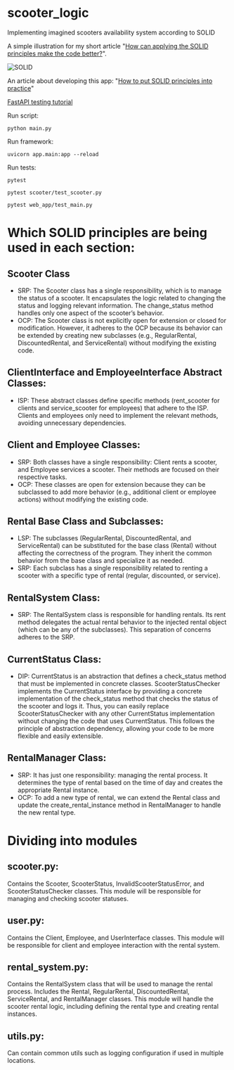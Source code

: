 # scooter_logic
Implementing imagined scooters availability system according to SOLID

A simple illustration for my short article "[How can applying the SOLID principles make the code better?](https://dev.to/antonov_mike/how-can-applying-the-solid-principles-make-the-code-better-3fam)".

![SOLID](https://media.dev.to/cdn-cgi/image/width=1000,height=420,fit=cover,gravity=auto,format=auto/https%3A%2F%2Fdev-to-uploads.s3.amazonaws.com%2Fuploads%2Farticles%2Fc84v1ezup6sw856i0xgl.jpeg)

An article about developing this app: "[How to put SOLID principles into practice](https://dev.to/antonov_mike/how-to-put-solid-principles-into-practice-3jn3)"

[FastAPI testing tutorial](https://fastapi.tiangolo.com/tutorial/testing/)

Run script:
```
python main.py
```
Run framework:
```
uvicorn app.main:app --reload
```
Run tests:
```
pytest
```
```
pytest scooter/test_scooter.py
```
```
pytest web_app/test_main.py
```

# Which SOLID principles are being used in each section:

## Scooter Class
- SRP: The Scooter class has a single responsibility, which is to manage the status of a scooter. It encapsulates the logic related to changing the status and logging relevant information. The change_status method handles only one aspect of the scooter’s behavior.
- OCP: The Scooter class is not explicitly open for extension or closed for modification. However, it adheres to the OCP because its behavior can be extended by creating new subclasses (e.g., RegularRental, DiscountedRental, and ServiceRental) without modifying the existing code.

## ClientInterface and EmployeeInterface Abstract Classes:
- ISP: These abstract classes define specific methods (rent_scooter for clients and service_scooter for employees) that adhere to the ISP. Clients and employees only need to implement the relevant methods, avoiding unnecessary dependencies.

## Client and Employee Classes:
- SRP: Both classes have a single responsibility: Client rents a scooter, and Employee services a scooter. Their methods are focused on their respective tasks.
- OCP: These classes are open for extension because they can be subclassed to add more behavior (e.g., additional client or employee actions) without modifying the existing code.

## Rental Base Class and Subclasses:
- LSP: The subclasses (RegularRental, DiscountedRental, and ServiceRental) can be substituted for the base class (Rental) without affecting the correctness of the program. They inherit the common behavior from the base class and specialize it as needed.
- SRP: Each subclass has a single responsibility related to renting a scooter with a specific type of rental (regular, discounted, or service).

## RentalSystem Class:
- SRP: The RentalSystem class is responsible for handling rentals. Its rent method delegates the actual rental behavior to the injected rental object (which can be any of the subclasses). This separation of concerns adheres to the SRP.

## CurrentStatus Class:
- DIP: CurrentStatus is an abstraction that defines a check_status method that must be implemented in concrete classes. ScooterStatusChecker implements the CurrentStatus interface by providing a concrete implementation of the check_status method that checks the status of the scooter and logs it. Thus, you can easily replace ScooterStatusChecker with any other CurrentStatus implementation without changing the code that uses CurrentStatus. This follows the principle of abstraction dependency, allowing your code to be more flexible and easily extensible.

## RentalManager Class:
- SRP: It has just one responsibility: managing the rental process. It determines the type of rental based on the time of day and creates the appropriate Rental instance. 
- OCP: To add a new type of rental, we can extend the Rental class and update the create_rental_instance method in RentalManager to handle the new rental type. 

# Dividing into modules

## scooter.py:
Contains the Scooter, ScooterStatus, InvalidScooterStatusError, and ScooterStatusChecker classes. This module will be responsible for managing and checking scooter statuses.

## user.py:
Contains the Client, Employee, and UserInterface classes. This module will be responsible for client and employee interaction with the rental system.

## rental_system.py: 
Contains the RentalSystem class that will be used to manage the rental process. Includes the Rental, RegularRental, DiscountedRental, ServiceRental, and RentalManager classes. This module will handle the scooter rental logic, including defining the rental type and creating rental instances.

## utils.py: 
Can contain common utils such as logging configuration if used in multiple locations.
